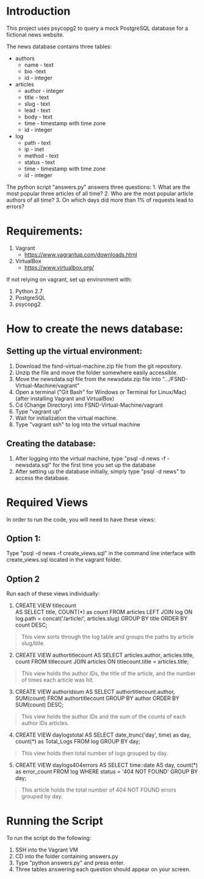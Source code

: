 
# Introduction
This project uses psycopg2 to query a mock PostgreSQL database for a fictional news website. 

The news database contains three tables:
* authors
	* name - text 
	* bio -text 
	* id - integer 
* articles
	* author - integer 
	* title - text 
	* slug - text 
	* lead - text 
	* body - text 
	* time - timestamp with time zone 
	* id - integer 
* log
	* path - text 
	* ip - inet 
	* method - text 
	* status - text 
	* time - timestamp with time zone  
	* id - integer 

The python script "answers.py" answers three questions: 
	1. What are the most popular three articles of all time?
	2. Who are the most popular article authors of all time?
	3. On which days did more than 1% of requests lead to errors?

# Requirements: 
1. Vagrant 
	* https://www.vagrantup.com/downloads.html
2. VirtualBox 
	* https://www.virtualbox.org/

If not relying on vagrant, set up environment with: 
1. Python 2.7 
2. PostgreSQL 
3. psycopg2

# How to create the news database: 
## Setting up the virtual environment: 
1. Download the fsnd-virtual-machine.zip file from the git repository. 
2. Unzip the file and move the folder somewhere easily accessible. 
3. Move the newsdata.sql file from the newsdata.zip file into  ".../FSND-Virtual-Machine/vagrant"
4. Open a terminal ("Git Bash" for Windows or Terminal for Linux/Mac) (after installing Vagrant and VirtualBox)
5. Cd (Change Directory) into FSND-Virtual-Machine/vagrant
6. Type "vagrant up" 
7. Wait for initialization the virtual machine. 
8. Type "vagrant ssh" to log into the virtual machine 

## Creating the database: 
1. After logging into the virtual machine, type "psql -d news -f -newsdata.sql" for the first time you set up the database
2. After setting up the database initially, simply type "psql -d news" to access the database. 


# Required Views 
In order to run the code, you will need to have these views: 

## Option 1: 
Type "psql -d news -f create_views.sql" in the command line interface 
with create_views.sql located in the vagrant folder. 

## Option 2
Run each of these views individually:


1. CREATE VIEW titlecount  
AS SELECT title, COUNT(*) as count 
FROM articles LEFT JOIN log 
ON log.path = concat('/article/', articles.slug) 
GROUP BY title
ORDER BY count
DESC;


> This view sorts through the log table and groups the paths by article slug/title.

		
2. CREATE VIEW authortitlecount 
AS SELECT articles.author, articles.title, count 
FROM titlecount JOIN articles 
ON titlecount.title = articles.title;
> This view holds the author IDs, the title of the article, and the number of times each article was hit.
	
3. CREATE VIEW authoridsum AS 
SELECT authortitlecount.author, SUM(count) 
FROM authortitlecount 
GROUP BY author 
ORDER BY SUM(count) DESC;
> This view holds the author IDs and the sum of the counts of each author IDs articles.
  
4. CREATE VIEW daylogstotal AS 
SELECT date_trunc('day', time) as day, 
count(*) as Total_Logs 
FROM log GROUP BY day;
> This view holds then total number of logs grouped by day.


5. CREATE VIEW daylogs404errors 
AS SELECT time::date AS day, count(*) as error_count FROM log 
WHERE status = '404 NOT FOUND' GROUP BY day;
> This article holds the total number of 404 NOT FOUND errors grouped by day. 
# Running the Script 
To run the script do the following: 
1. SSH into the Vagrant VM
2. CD into the folder containing answers.py 
3. Type "python answers.py" and press enter. 
4. Three tables answering each question should appear on your screen.   